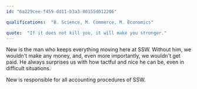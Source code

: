 ```yaml
---
id: "6a229cee-f459-dd11-b3a3-00155d012206"

qualifications:  "B. Science, M. Commerce, M. Economics"

quote:  "If it does not kill you, it will make you stronger."
---
```


New is the man who keeps everything moving here at SSW. Without him, we wouldn't make any money, and, even more importantly, we wouldn't get paid. He always surprises us with how tactful and nice he can be, even in difficult situations.  

New is responsible for all accounting procedures of SSW.